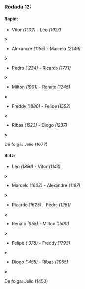 ### Rodada 12:

#### Rapid:

* Vitor *(1302)*     -     Léo *(1927)*

 **>** 
* Alexandre *(1155)*     -     Marcelo *(2149)*

 **>** 
* Pedro *(1234)*     -     Ricardo *(1771)*

 **>** 
* Milton *(1901)*     -     Renato *(1245)*

 **>** 
* Freddy *(1886)*     -     Felipe *(1552)*

 **>** 
* Ribas *(1623)*     -     Diogo *(1237)*

 **>** 

De folga: Júlio (1677)

#### Blitz:

* Léo *(1856)*     -     Vitor *(1143)*

 **>** 
* Marcelo *(1602)*     -     Alexandre *(1197)*

 **>** 
* Ricardo *(1625)*     -     Pedro *(1251)*

 **>** 
* Renato *(955)*     -     Milton *(1500)*

 **>** 
* Felipe *(1378)*     -     Freddy *(1793)*

 **>** 
* Diogo *(1455)*     -     Ribas *(2055)*

 **>** 

De folga: Júlio (1453)

